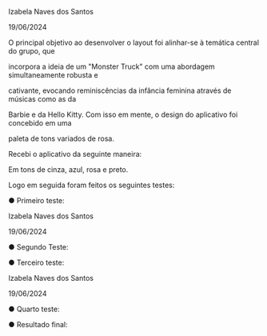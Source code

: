 ﻿<a name="br1"></a> 

Izabela Naves dos Santos

19/06/2024

O principal objetivo ao desenvolver o layout foi alinhar-se à temática central do grupo, que

incorpora a ideia de um "Monster Truck" com uma abordagem simultaneamente robusta e

cativante, evocando reminiscências da infância feminina através de músicas como as da

Barbie e da Hello Kitty. Com isso em mente, o design do aplicativo foi concebido em uma

paleta de tons variados de rosa.

Recebi o aplicativo da seguinte maneira:

Em tons de cinza, azul, rosa e preto.

Logo em seguida foram feitos os seguintes testes:

● Primeiro teste:



<a name="br2"></a> 

Izabela Naves dos Santos

19/06/2024

● Segundo Teste:

● Terceiro teste:



<a name="br3"></a> 

Izabela Naves dos Santos

19/06/2024

● Quarto teste:

● Resultado final:

